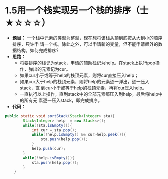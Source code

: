 # 1.5用一个栈实现另一个栈的排序（士★☆☆☆）
- **题目：**
一个栈中元素的类型为整型，现在想将该栈从顶到底按从大到小的顺序排序，只许申 请一个栈。除此之外，可以申请新的变量，但不能申请额外的数据结构。如何完成排序?  
- **思路：**
    - 将要排序的栈记为stack，申请的辅助栈记为help。在stack上执行pop操作，弹出的元素记为cur。
    - 如果cur小于或等于help的栈顶元素，则将cur直接压入help； 
    - 如果cur大于help的栈顶元素，则将help的元素逐一弹出，逐一压入stack，直 到cur小于或等于help的栈顶元素，再将cur压入help。
    - 一直执行以上操作，直到stack中的全部元素都压入到help。最后将help中的所有元 素逐一压入stack，即完成排序。
- **代码：**
```Java
public static void sortStack(Stack<Integer> sta){
        Stack<Integer> help  = new Stack<>();
        while(!sta.isEmpty()){
            int cur = sta.pop();
            while(!help.isEmpty() && cur>help.peek()){
                sta.push(help.pop());
            }
            help.push(cur);
        }
        while(!help.isEmpty()){
            sta.push(help.pop());
        }
    }
```